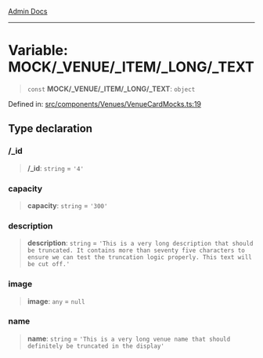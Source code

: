 [Admin Docs](/)

***

# Variable: MOCK/_VENUE/_ITEM/_LONG/_TEXT

> `const` **MOCK/_VENUE/_ITEM/_LONG/_TEXT**: `object`

Defined in: [src/components/Venues/VenueCardMocks.ts:19](https://github.com/PalisadoesFoundation/talawa-admin/blob/main/src/components/Venues/VenueCardMocks.ts#L19)

## Type declaration

### /_id

> **/_id**: `string` = `'4'`

### capacity

> **capacity**: `string` = `'300'`

### description

> **description**: `string` = `'This is a very long description that should be truncated. It contains more than seventy five characters to ensure we can test the truncation logic properly. This text will be cut off.'`

### image

> **image**: `any` = `null`

### name

> **name**: `string` = `'This is a very long venue name that should definitely be truncated in the display'`
